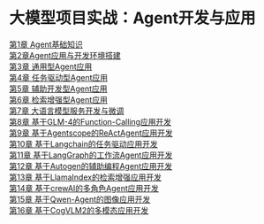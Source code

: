 # 大模型项目实战：Agent开发与应用

[第1章 Agent基础知识](https://github.com/little51/agent-dev/tree/main/chapter01)<br>
[第2章Agent应用与开发环境搭建](https://github.com/little51/agent-dev/tree/main/chapter02)<br>
[第3章 通用型Agent应用](https://github.com/little51/agent-dev/tree/main/chapter03)<br>
[第4章 任务驱动型Agent应用](https://github.com/little51/agent-dev/tree/main/chapter04)<br>
[第5章 辅助开发型Agent应用](https://github.com/little51/agent-dev/tree/main/chapter05)<br>
[第6章 检索增强型Agent应用](https://github.com/little51/agent-dev/tree/main/chapter06)<br>
[第7章 大语言模型服务开发与微调](https://github.com/little51/agent-dev/tree/main/chapter07)<br>
[第8章 基于GLM-4的Function-Calling应用开发](https://github.com/little51/agent-dev/tree/main/chapter08)<br>
[第9章 基于Agentscope的ReActAgent应用开发](https://github.com/little51/agent-dev/tree/main/chapter09)<br>
[第10章 基于Langchain的任务驱动应用开发](https://github.com/little51/agent-dev/tree/main/chapter10)<br>
[第11章 基于LangGraph的工作流Agent应用开发](https://github.com/little51/agent-dev/tree/main/chapter11)<br>
[第12章 基于Autogen的辅助编程Agent应用开发](https://github.com/little51/agent-dev/tree/main/chapter12)<br>
[第13章 基于LlamaIndex的检索增强应用开发](https://github.com/little51/agent-dev/tree/main/chapter13)<br>
[第14章 基于crewAI的多角色Agent应用开发](https://github.com/little51/agent-dev/tree/main/chapter14)<br>
[第15章 基于Qwen-Agent的图像应用开发](https://github.com/little51/agent-dev/tree/main/chapter15)<br>
[第16章 基于CogVLM2的多模态应用开发](https://github.com/little51/agent-dev/tree/main/chapter16)